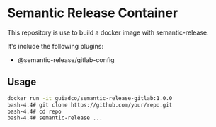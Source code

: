 # Semantic Release Container

This repository is use to build a docker image with semantic-release.

It's include the following plugins:

- @semantic-release/gitlab-config

## Usage

```sh
docker run -it guiadco/semantic-release-gitlab:1.0.0
bash-4.4# git clone https://github.com/your/repo.git
bash-4.4# cd repo
bash-4.4# semantic-release ...
```
